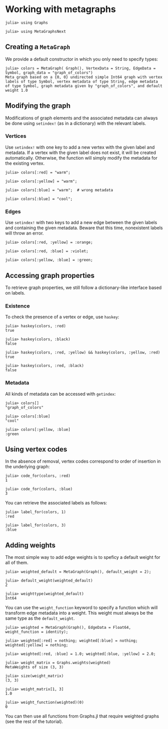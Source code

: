 # Working with metagraphs

```jldoctest example
julia> using Graphs

julia> using MetaGraphsNext
```

## Creating a `MetaGraph`

We provide a default constructor in which you only need to specify types:

```jldoctest example
julia> colors = MetaGraph( Graph(), VertexData = String, EdgeData = Symbol, graph_data = "graph_of_colors")
Meta graph based on a {0, 0} undirected simple Int64 graph with vertex labels of type Symbol, vertex metadata of type String, edge metadata of type Symbol, graph metadata given by "graph_of_colors", and default weight 1.0
```

## Modifying the graph

Modifications of graph elements and the associated metadata can always be done using `setindex!` (as in a dictionary) with the relevant labels.

### Vertices

Use `setindex!` with one key to add a new vertex with the given label and metadata. If a vertex with the given label does not exist, it will be created automatically. Otherwise, the function will simply modify the metadata for the existing vertex.

```jldoctest example
julia> colors[:red] = "warm";

julia> colors[:yellow] = "warm";

julia> colors[:blue] = "warm";  # wrong metadata

julia> colors[:blue] = "cool";
```

### Edges

Use `setindex!` with two keys to add a new edge between the given labels and containing the given metadata. Beware that this time, nonexistent labels will throw an error.

```jldoctest example
julia> colors[:red, :yellow] = :orange;

julia> colors[:red, :blue] = :violet;

julia> colors[:yellow, :blue] = :green;
```

## Accessing graph properties

To retrieve graph properties, we still follow a dictionary-like interface based on labels.

### Existence

To check the presence of a vertex or edge, use `haskey`:

```jldoctest example
julia> haskey(colors, :red)
true

julia> haskey(colors, :black)
false

julia> haskey(colors, :red, :yellow) && haskey(colors, :yellow, :red)
true

julia> haskey(colors, :red, :black)
false
```

### Metadata

All kinds of metadata can be accessed with `getindex`:

```jldoctest example
julia> colors[]
"graph_of_colors"

julia> colors[:blue]
"cool"

julia> colors[:yellow, :blue]
:green
```

## Using vertex codes

In the absence of removal, vertex codes correspond to order of insertion in the underlying graph:

```jldoctest example
julia> code_for(colors, :red)
1

julia> code_for(colors, :blue)
3
```

You can retrieve the associated labels as follows:

```jldoctest example
julia> label_for(colors, 1)
:red

julia> label_for(colors, 3)
:blue
```

## Adding weights

The most simple way to add edge weights is to speficy a default weight for all of them.

```jldoctest example
julia> weighted_default = MetaGraph(Graph(), default_weight = 2);

julia> default_weight(weighted_default)
2

julia> weighttype(weighted_default)
Int64
```

You can use the `weight_function` keyword to specify a function which will transform edge metadata into a weight. This weight must always be the same type as the `default_weight`.

```jldoctest example
julia> weighted = MetaGraph(Graph(), EdgeData = Float64, weight_function = identity);

julia> weighted[:red] = nothing; weighted[:blue] = nothing; weighted[:yellow] = nothing;

julia> weighted[:red, :blue] = 1.0; weighted[:blue, :yellow] = 2.0;

julia> weight_matrix = Graphs.weights(weighted)
MetaWeights of size (3, 3)

julia> size(weight_matrix)
(3, 3)

julia> weight_matrix[1, 3]
1.0

julia> weight_function(weighted)(0)
0
```

You can then use all functions from Graphs.jl that require weighted graphs (see the rest of the tutorial).